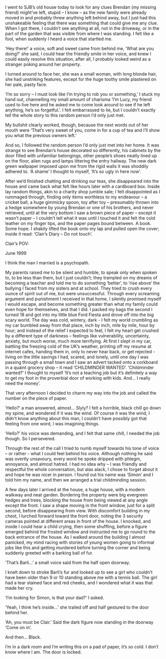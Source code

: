 I went to SJB’s old house today to look for any clues Brendan (my missing friend) might’ve left, stupid – I know – as the new family were already moved in and probably threw anything left behind away, but I just had this unshakeable feeling that there was something that could give me any clue. When I got there, I couldn’t see anything at all, not in the driveway, or in the part of the garden that was visible from where I was standing. I felt like a fool, when suddenly I heard a voice that startled me.

‘Hey there!’ a voice, soft and sweet came from behind me, ‘What are you doing?’ she said, I could hear the friendly smile in her voice, and knew I could easily resolve this situation, after all, I probably looked weird as a stranger poking around her property.

I turned around to face her, she was a small woman, with long blonde hair, she had unstriking features, except for the huge toothy smile plastered on her pale, pasty face.

‘I’m so sorry – I must look like I’m trying to rob you or something,’ I stuck my hand out, channelling my small amount of charisma ‘I’m Lucy, my friend used to live here and he asked me to come look around to see if he left anything, he’s so forgetful.’. I felt embarrassed to lie, but I couldn’t exactly tell the whole story to this random person I’d only just met.

My bullshit clearly worked, though, because the next words out of her mouth were ‘That’s very sweet of you, come in for a cup of tea and I’ll show you what the previous owners left.’

And so, I followed the random person I’d only just met into her home. It was strange to see Brendan’s house decorated so differently, his cabinets by the door filled with unfamiliar belongings, other people’s shoes neatly lined up on the floor, alien rugs and lamps littering the entry hallway. The new dark green wallpaper imposed upon me from the rigid walls it was shoddily adhered to. ‘A shame’ I thought to myself, ‘It’s so ugly in here now’.

After we’d finished chatting and drinking our teas, she disappeared into the house and came back what felt like hours later with a cardboard box. Inside lay random things, akin to a charity shop jumble sale; I felt disappointed as I rummaged through, finding only items worthless to my endeavour – a cricket ball, a huge gimmicky spoon, toy after toy – presumably thrown into a hedge somewhere by young Brendan or one of his brothers, and never retrieved, until at the very bottom I saw a brown piece of paper – except it wasn’t paper – I couldn’t tell what it was until I touched it and felt the cold leather on my finger tips, and the paper pages bound between. A book. Some hope. I shakily lifted the book onto my lap and pulled open the cover; inside it read: ‘Clair’s Diary – Do not touch’.

Clair’s POV:

June 1999

I think the man I married is a psychopath.

My parents raised me to be silent and humble, to speak only when spoken to, to be less than them, but I just couldn’t; they trampled on my dreams of becoming a teacher and told me to do something ‘better’, to ‘rise above’ the bullying I faced from my sisters and at school. They tried to crush every ounce of spirit out of me, but were unsuccessful. Through every screaming argument and punishment I received in that home, I silently promised myself I would escape, and become something greater than what my family could even hope for themselves, and that I did. I packed my bags the second I turned 18 and got into my little blue Ford Fiesta and drove off into the big scary world. The day was cold, wintery, dark -  I felt my world crumbling as my car bumbled away from that place, inch by inch, mile by mile, hour by hour; and instead of the relief I expected to feel, I felt my heart get crushed by a different type of darkness – feelings like vulnerability, uncertainty, anxiety, but much worse, much more terrifying. At first I slept in my car, battling the freezing cold of the UK’s weather, printing off my resume at internet cafes, handing them in, only to never hear back, or get rejected - living on the little savings I had, scared, and lonely, until one day I was passing through a small town and I saw an advert tacked onto a corkboard in a quaint grocery shop – it read ‘CHILDMINDER WANTED’. ‘Childminder wanted?’ I thought to myself ‘It’s not a teaching job but it’s definitely a way to get my foot in the proverbial door of working with kids. And… I really need the money’.

That very afternoon I decided to charm my way into the job and called the number on the piece of paper.

‘Hello?’ a man answered, almost… Slyly? I felt a horrible, black chill go down my spine, and wondered if it was the wind. Of course it was the wind, I didn’t know anything about this man, I couldn’t have possibly got that feeling from one word, I was imagining things.

‘Hello?’ his voice was demanding, and I felt that same chill, I needed the job though. So I persevered. 

Through the rest of the call I tried to numb myself towards his tone of voice – or rather - what I could feel behind his voice. Although nothing he said was overtly unsavoury, every word he spoke dripped with phlegm, annoyance, and almost hatred. I had no idea why – I was friendly and respectful the whole conversation, but alas alack, I chose to forget about it and hope he was nicer in person. I found out his name was ‘Simon’ and I told him my name, and then we arranged a trial childminding session.

A few days later I arrived at the house, a huge house, with a modern walkway and neat garden. Bordering the property were big evergreen hedges and trees, blocking the house from being viewed at any angle except the front. I saw a shape moving in the front window, just for a split second, before disappearing from view. With discomfort building in my chest, I lurched forward toward the front door, noting the 3 security cameras pointed at different areas in front of the house. I knocked, and inside I could hear a child crying, then some shuffling, before a figure emerged behind the frosted window and instructed me to go round to the back entrance of the house. As I walked around the building I almost panicked, my mind racing with stories of young women going to informal jobs like this and getting murdered before turning the corner and being suddenly greeted with a barking ball of fur.

‘That’s Barli…’ a small voice said from the half open doorway.

I knelt down to stroke Barli’s fur and looked up to see a girl who couldn’t have been older than 9 or 10 standing above me with a tennis ball. The girl had a tear stained face and red cheeks, and I wondered what it was that made her cry.

‘I’m looking for Simon, is that your dad?’ I asked.

‘Yeah, I think he’s inside…’ she trailed off and half gestured to the door behind her.

‘Ah, you must be Clair.’ Said the dark figure now standing in the doorway ‘Come on in’.

And then... Black.

I’m in a dark room and I’m writing this on a pad of paper, it’s so cold. I don’t know where I am. The door is locked.